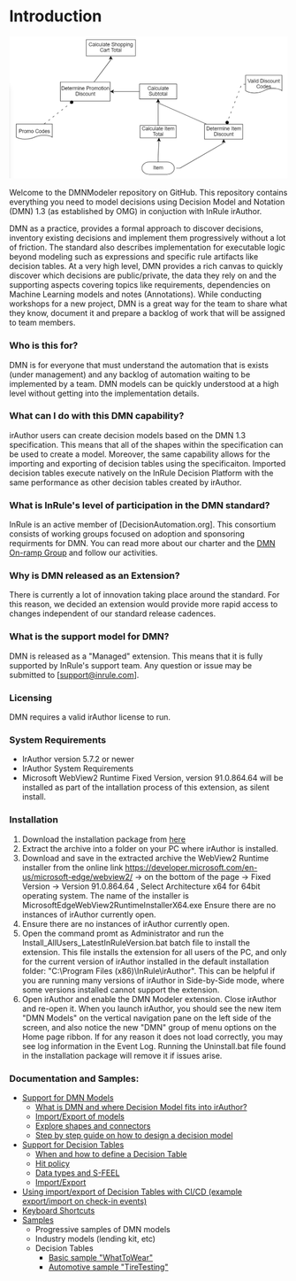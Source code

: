 # Introduction

![InRule DMN Step By Step Guide Step 2](../documentation/images/InRuleDMN_Model_Step2.PNG)

Welcome to the DMNModeler repository on GitHub.  This repository contains everything you need to model decisions using Decision Model and Notation (DMN) 1.3 (as established by OMG) in conjuction with InRule irAuthor.

DMN as a practice, provides a formal approach to discover decisions, inventory existing decisions and implement them progressively without a lot of friction.  The standard also describes implementation for executable logic beyond modeling such as expressions and specific rule artifacts like decision tables.  At a very high level, DMN provides a rich canvas to quickly discover which decisions are public/private, the data they rely on and the supporting aspects covering topics like requirements, dependencies on Machine Learning models and notes (Annotations).  While conducting workshops for a new project, DMN is a great way for the team to share what they know, document it and prepare a backlog of work that will be assigned to team members.

### Who is this for?
DMN is for everyone that must understand the automation that is exists (under management) and any backlog of automation waiting to be implemented by a team.  DMN models can be quickly understood at a high level without getting into the implementation details.  

### What can I do with this DMN capability?
irAuthor users can create decision models based on the DMN 1.3 specification.  This means that all of the shapes within the specification can be used to create a model.  Moreover, the same capability allows for the importing and exporting of decision tables using the specificaiton.  Imported decision tables execute natively on the InRule Decision Platform with the same performance as other decision tables created by irAuthor.

### What is InRule's level of participation in the DMN standard?
InRule is an active member of [DecisionAutomation.org].  This consortium consists of working groups focused on adoption and sponsoring requirments for DMN.  You can read more about our charter and the [DMN On-ramp Group](https://www.decisionautomation.org/dmn-on-ramp-group) and follow our activities.

### Why is DMN released as an Extension?
There is currently a lot of innovation taking place around the standard.  For this reason, we decided an extension would provide more rapid access to changes independent of our standard release cadences.  

### What is the support model for DMN?
DMN is released as a "Managed" extension.  This means that it is fully supported by InRule's support team.  Any question or issue may be submitted to [support@inrule.com].

### Licensing
DMN requires a valid irAuthor license to run.

### System Requirements
* IrAuthor version 5.7.2 or newer
* IrAuthor System Requirements
* Microsoft WebView2 Runtime Fixed Version, version 91.0.864.64 will be installed as part of the intallation process of this extension, as silent install.  

### Installation
1. Download the installation package from [here](../../../blob/main/documentation/install/InstallationFiles%20v1.0.5%20for%20irAuthor%205.7.2.zip)
1. Extract the archive into a folder on your PC where irAuthor is installed.
1. Download and save in the extracted archive the WebView2 Runtime installer from the online link https://developer.microsoft.com/en-us/microsoft-edge/webview2/ -> on the bottom of the page -> Fixed Version -> Version 91.0.864.64 , Select Architecture x64 for 64bit operating system. The name of the installer is MicrosoftEdgeWebView2RuntimeInstallerX64.exe
Ensure there are no instances of irAuthor currently open.
1. Ensure there are no instances of irAuthor currently open.
1. Open the command promt as Administrator and run the Install_AllUsers_LatestInRuleVersion.bat batch file to install the extension.
This file installs the extension for all users of the PC, and only for the current version of irAuthor installed in the default installation folder: "C:\Program Files (x86)\InRule\irAuthor".
This can be helpful if you are running many versions of irAuthor in Side-by-Side mode, where some versions installed cannot support the extension.
1. Open irAuthor and enable the DMN Modeler extension. Close irAuthor and re-open it. When you launch irAuthor, you should see the new item "DMN Models" on the vertical navigation pane on the left side of the screen, and also notice the new "DMN" group of menu options on the Home page ribbon. If for any reason it does not load correctly, you may see log information in the Event Log. Running the Uninstall.bat file found in the installation package will remove it if issues arise.

### Documentation and Samples:

- [Support for DMN Models](/documentation/doc/DMNModels.md)
   * [What is DMN and where Decision Model fits into irAuthor?](/documentation/doc/DMNModels.md)
   * [Import/Export of models](/documentation/doc/DMNModels.md#importexport-of-models)
   * [Explore shapes and connectors](/documentation/doc/DMNModels.md#explore-shapes-and-connectors)
   * [Step by step guide on how to design a decision model](/documentation/doc/DMNModels.md#step-by-step-guide-on-how-to-design-a-decision-model)
- [Support for Decision Tables](/documentation/doc/DecisionTables.md)
   * [When and how to define a Decision Table](/documentation/doc/DecisionTables.md#when-and-how-to-define-a-decision-tables)
   * [Hit policy](/documentation/doc/DecisionTables.md#hit-policy)
   * [Data types and S-FEEL](/documentation/doc/DecisionTables.md#data-types-and-s-feel)
   * [Import/Export](/documentation/doc/DecisionTables.md#importexport)
- [Using import/export of Decision Tables with CI/CD (example export/import on check-in events)]()
- [Keyboard Shortcuts](/documentation/doc/KeyboardShortcuts.md)
- [Samples](/documentation/samples/)
    * Progressive samples of DMN models
    * Industry models (lending kit, etc)
    * Decision Tables
      * [Basic sample "WhatToWear"](/documentation/samples/InRuleDMN_SampleDecisionTable_WhatToWear.dmn)
      * [Automotive sample "TireTesting"](/documentation/samples/InRuleDMN_SampleDecisionTable_TireTesting.dmn)
